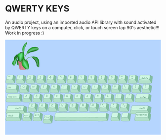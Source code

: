 # QWERTY KEYS

An audio project, using an imported audio API library with sound activated by 
QWERTY keys on a computer, click, or touch screen tap
90's aesthetic!!! Work in progress :)

<img src ='https://github.com/veeta-orinko/qwerty-keys/blob/main/server/public/images/snapshot.png?raw=true' alt="plant 1"></img>

